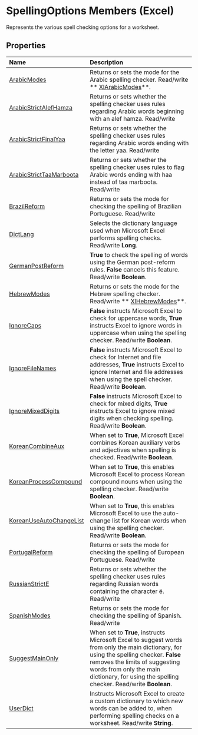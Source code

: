 
# SpellingOptions Members (Excel)
Represents the various spell checking options for a worksheet.

## Properties



|**Name**|**Description**|
|:-----|:-----|
| [ArabicModes](0b4fb37e-e5f4-318b-27c1-a90adf39938e.md)|Returns or sets the mode for the Arabic spelling checker. Read/write  ** [XlArabicModes](1d78776a-04c2-9b1d-34d8-36d9b2b47941.md)**.|
| [ArabicStrictAlefHamza](0e144aee-eb66-173f-2ee0-69ad433fcd25.md)|Returns or sets whether the spelling checker uses rules regarding Arabic words beginning with an alef hamza. Read/write|
| [ArabicStrictFinalYaa](90affabc-b04a-62a2-6b50-91febe65def0.md)|Returns or sets whether the spelling checker uses rules regarding Arabic words ending with the letter yaa. Read/write|
| [ArabicStrictTaaMarboota](f8d66794-84b0-6e5e-b83a-fe462dd60bfd.md)|Returns or sets whether the spelling checker uses rules to flag Arabic words ending with haa instead of taa marboota. Read/write|
| [BrazilReform](cafc2331-aa68-367a-7b88-c95edb9191ec.md)|Returns or sets the mode for checking the spelling of Brazilian Portuguese. Read/write|
| [DictLang](3564b149-5d37-88b4-a0b1-73398e9373c5.md)|Selects the dictionary language used when Microsoft Excel performs spelling checks. Read/write  **Long**.|
| [GermanPostReform](52e7c958-9122-ee2e-c5c1-335a2c2b520b.md)| **True** to check the spelling of words using the German post-reform rules. **False** cancels this feature. Read/write **Boolean**.|
| [HebrewModes](b8ecfa29-7ec4-180b-fb37-6876ab6c0cc7.md)|Returns or sets the mode for the Hebrew spelling checker. Read/write  ** [XlHebrewModes](a3dafb53-dae1-33c2-4470-2daca721064c.md)**.|
| [IgnoreCaps](185b79d8-9c46-3b17-d2ee-e2544e2dce22.md)| **False** instructs Microsoft Excel to check for uppercase words, **True** instructs Excel to ignore words in uppercase when using the spelling checker. Read/write **Boolean**.|
| [IgnoreFileNames](346b454b-b501-9836-4d45-dbe551f4c2cb.md)| **False** instructs Microsoft Excel to check for Internet and file addresses, **True** instructs Excel to ignore Internet and file addresses when using the spell checker. Read/write **Boolean**.|
| [IgnoreMixedDigits](6803fa80-3850-5b34-d22b-3d617c14e537.md)| **False** instructs Microsoft Excel to check for mixed digits, **True** instructs Excel to ignore mixed digits when checking spelling. Read/write **Boolean**.|
| [KoreanCombineAux](9e858f87-e302-2d51-aa9e-383352b534e2.md)|When set to  **True**, Microsoft Excel combines Korean auxiliary verbs and adjectives when spelling is checked. Read/write  **Boolean**.|
| [KoreanProcessCompound](c6bb9d79-d464-1644-4873-5f3ccf84e487.md)|When set to  **True**, this enables Microsoft Excel to process Korean compound nouns when using the spelling checker. Read/write  **Boolean**.|
| [KoreanUseAutoChangeList](9ee57b2d-2a13-8055-d543-234134484fc4.md)|When set to  **True**, this enables Microsoft Excel to use the auto-change list for Korean words when using the spelling checker. Read/write  **Boolean**.|
| [PortugalReform](6ab330e3-16ea-777b-0cfa-74c1627b52af.md)|Returns or sets the mode for checking the spelling of European Portuguese. Read/write|
| [RussianStrictE](7d1d44b8-bac3-bd1a-3959-99090842864d.md)|Returns or sets whether the spelling checker uses rules regarding Russian words containing the character ë. Read/write|
| [SpanishModes](07782cb9-2f36-00d7-0a66-f1549cf45fdd.md)|Returns or sets the mode for checking the spelling of Spanish. Read/write|
| [SuggestMainOnly](f4a5aa0a-78be-bd98-22e8-b85eac0f4428.md)|When set to  **True**, instructs Microsoft Excel to suggest words from only the main dictionary, for using the spelling checker.  **False** removes the limits of suggesting words from only the main dictionary, for using the spelling checker. Read/write **Boolean**.|
| [UserDict](8816b44e-98e5-8829-cb6e-af4ac4040838.md)|Instructs Microsoft Excel to create a custom dictionary to which new words can be added to, when performing spelling checks on a worksheet. Read/write  **String**.|
